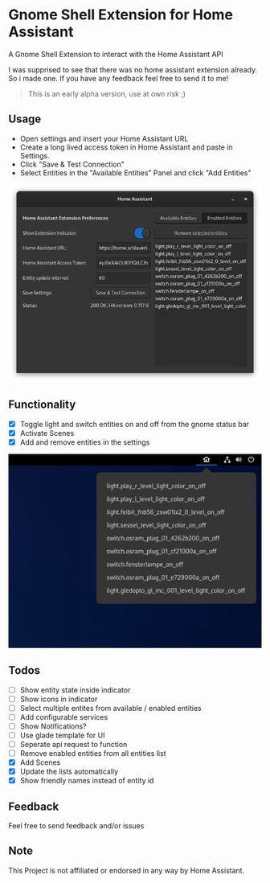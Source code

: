 # Gnome Shell Extension for Home Assistant

A Gnome Shell Extension to interact with the Home Assistant API

I was supprised to see that there was no home assistant extension already.
So i made one.
If you have any feedback feel free to send it to me!

> This is an early alpha version, use at own risk ;)

## Usage

- Open settings and insert your Home Assistant URL
- Create a long lived access token in Home Assistant and paste in Settings.
- Click "Save & Test Connection"
- Select Entities in the "Available Entities" Panel and click "Add Entities"

![Settings](images/settings.png)

## Functionality

- [x] Toggle light and switch entities on and off from the gnome status bar
- [x] Activate Scenes
- [x] Add and remove entities in the settings

![Indicator.png](images/indicator.png)

## Todos

- [ ] Show entity state inside indicator
- [ ] Show icons in indicator
- [ ] Select multiple entites from available / enabled entities
- [ ] Add configurable services
- [ ] Show Notifications?
- [ ] Use glade template for UI
- [ ] Seperate api request to function
- [ ] Remove enabled entities from all entities list
- [x] Add Scenes
- [x] Update the lists automatically
- [x] Show friendly names instead of entity id

## Feedback

Feel free to send feedback and/or issues

## Note

This Project is not affiliated or endorsed in any way by Home Assistant.
